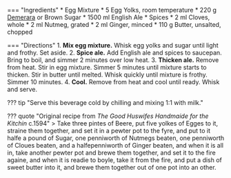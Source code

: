 === "Ingredients"
    * Egg Mixture
        * 5 Egg Yolks, room temperature
        * 220 g [Demerara](https://www.amazon.com/dp/B0006GSXPC/) or Brown Sugar
    * 1500 ml English Ale
    * Spices
        * 2 ml Cloves, whole
        * 2 ml Nutmeg, grated
        * 2 ml Ginger, minced
    * 110 g Butter, unsalted, chopped

=== "Directions"
    1. **Mix egg mixture.** Whisk egg yolks and sugar until light and frothy. Set aside.
    2. **Spice ale.** Add English ale and spices to saucepan. Bring to boil, and simmer 2 minutes over low heat.
    3. **Thicken ale.** Remove from heat. Stir in egg mixture. Simmer 5 minutes until mixture starts to thicken. Stir in butter until melted. Whisk quickly until mixture is frothy. Simmer 10 minutes.
    4. **Cool.** Remove from heat and cool until ready. Whisk and serve.

??? tip "Serve this beverage cold by chilling and mixing 1:1 with milk."

??? quote "Original recipe from *The Good Huswifes Handmaide for the Kitchin* c.1594"
    > Take three pintes of Beere, put five yolkes of Egges to it, straine them together, and set it in a pewter pot to the fyre, and put to it halfe a pound of Sugar, one penniworth of Nutmegs beaten, one penniworth of Cloues beaten, and a halfepenniworth of Ginger beaten, and when it is all in, take another pewter pot and brewe them together, and set it to the fire againe, and when it is readie to boyle, take it from the fire, and put a dish of sweet butter into it, and brewe them together out of one pot into an other.

[^1]:
    *Tasting History with Max Miller.* ["Making 400 Year Old Buttered Beere."](https://www.youtube.com/watch?v=ZlMhZvOX2ps) 10 March, 2020. Accessed December 2020.
